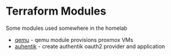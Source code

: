 # Terraform Modules

Some modules used somewhere in the homelab

- [qemu](/qemu/) - qemu module provisions proxmox VMs
- [auhentik](/authentik/) - create authentik oauth2 provider and application